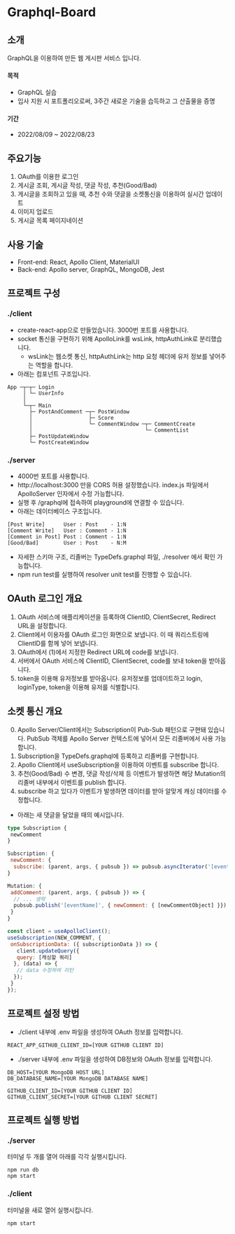 # Graphql-Board
## 소개
GraphQL을 이용하여 만든 웹 게시판 서비스 입니다.
#### 목적
* GraphQL 실습
* 입사 지원 시 포트폴리오로써, 3주간 새로운 기술을 습득하고 그 산출물을 증명
#### 기간
* 2022/08/09 ~ 2022/08/23

## 주요기능
1. OAuth를 이용한 로그인
2. 게시글 조회, 게시글 작성, 댓글 작성, 추천(Good/Bad)
3. 게시글을 조회하고 있을 때, 추천 수와 댓글을 소켓통신을 이용하여 실시간 업데이트
4. 이미지 업로드
5. 게시글 목록 페이지네이션

## 사용 기술
* Front-end: React, Apollo Client, MaterialUI
* Back-end: Apollo server, GraphQL, MongoDB, Jest

## 프로젝트 구성
### ./client
* create-react-app으로 만들었습니다. 3000번 포트를 사용합니다.
* socket 통신을 구현하기 위해 ApolloLink를 wsLink, httpAuthLink로 분리했습니다.
  * wsLink는 웹소켓 통신, httpAuthLink는 http 요청 헤더에 유저 정보를 넣어주는 역할을 합니다.
* 아래는 컴포넌트 구조입니다. 
```
App ─┬─┬─ Login
     │ └─ UserInfo
     │ 
     └─┬─ Main
       ├─ PostAndComment ─┬─ PostWindow
       │                  ├─ Score 
       │                  └─ CommentWindow ─┬─ CommentCreate
       │                                    └─ CommentList
       ├─ PostUpdateWindow
       └─ PostCreateWindow
``` 

### ./server
* 4000번 포트를 사용합니다.
* http://localhost:3000 만을 CORS 허용 설정했습니다. index.js 파일에서 ApolloServer 인자에서 수정 가능합니다.
* 실행 후 /graphql에 접속하여 playground에 연결할 수 있습니다.
* 아래는 데이터베이스 구조입니다.
```
[Post Write]      User : Post    - 1:N
[Comment Write]   User : Comment - 1:N
[Comment in Post] Post : Comment - 1:N
[Good/Bad]        User : Post    - N:M
```
* 자세한 스키마 구조, 리졸버는 TypeDefs.graphql 파일, ./resolver 에서 확인 가능합니다.
* npm run test를 실행하여 resolver unit test를 진행할 수 있습니다.
## OAuth 로그인 개요
1. OAuth 서비스에 애플리케이션을 등록하여 ClientID, ClientSecret, Redirect URL을 설정합니다.
2. Client에서 이용자를 OAuth 로그인 화면으로 보냅니다. 이 때 쿼리스트링에 ClientID를 함께 넣어 보냅니다.
3. OAuth에서 (1)에서 지정한 Redirect URL에 code를 보냅니다.
4. 서버에서 OAuth 서비스에 ClientID, ClientSecret, code를 보내 token을 받아옵니다.
5. token을 이용해 유저정보를 받아옵니다. 유저정보를 업데이트하고 login, loginType, token을 이용해 유저를 식별합니다.
## 소켓 통신 개요
0. Apollo Server/Client에서는 Subscription이 Pub-Sub 패턴으로 구현돼 있습니다.
PubSub 객체를 Apollo Server 컨텍스트에 넣어서 모든 리졸버에서 사용 가능합니다.
1. Subscription을 TypeDefs.graphql에 등록하고 리졸버를 구현합니다.
2. Apollo Client에서 useSubscription을 이용하여 이벤트를 subscribe 합니다.
3. 추천(Good/Bad) 수 변경, 댓글 작성/삭제 등 이벤트가 발생하면 해당 Mutation의 리졸버 내부에서 이벤트를 publish 합니다.
4. subscribe 하고 있다가 이벤트가 발생하면 데이터를 받아 알맞게 캐싱 데이터를 수정합니다.
- 아래는 새 댓글을 달았을 때의 예시입니다.
```graphql
type Subscription {
 newComment
}
```
```js
Subscription: {
 newComment: {
  subscribe: (parent, args, { pubsub }) => pubsub.asyncIterator('[eventName]') 
}
```
```js
Mutation: {
 addComment: (parent, args, { pubsub }) => {
  // ... 생략
  pubsub.publish('[eventName]', { newComment: { [newCommentObject] }})
 }
}
```
```js
const client = useApolloClient();
useSubscription(NEW_COMMENT, {
 onSubscriptionData: ({ subscriptionData }) => {
   client.updateQuery({
   query: [캐싱할 쿼리]
  }, (data) => {
   // data 수정하여 리턴
  });
 }
});
```
## 프로젝트 설정 방법
* ./client 내부에 .env 파일을 생성하여 OAuth 정보를 입력합니다.
```
REACT_APP_GITHUB_CLIENT_ID=[YOUR GITHUB CLIENT ID]
```
* ./server 내부에 .env 파일을 생성하여 DB정보와 OAuth 정보를 입력합니다.
```
DB_HOST=[YOUR MongoDB HOST URL]
DB_DATABASE_NAME=[YOUR MongoDB DATABASE NAME]

GITHUB_CLIENT_ID=[YOUR GITHUB CLIENT ID]
GITHUB_CLIENT_SECRET=[YOUR GITHUB CLIENT SECRET]
```

## 프로젝트 실행 방법
### ./server
터미널 두 개를 열어 아래를 각각 실행시킵니다.
```
npm run db
npm start
```
### ./client
터미널을 새로 열어 실행시킵니다.
```
npm start
```
